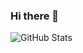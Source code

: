 ### Hi there 👋

<!--
**pronepoet/pronepoet** is a ✨ _special_ ✨ repository because its `README.md` (this file) appears on your GitHub profile.

Here are some ideas to get you started:

- 🔭 I’m currently working on a pizza delivery application that offers ordering services and delivers pizza to your location
- 🌱 I’m currently learning Web development and in particular, Javascript
- 👯 I’m looking to collaborate on web applications as this would further my skillset immensely.
- 🤔 I’m looking for help with learning apis and databases.
- 💬 Ask me about anything really, I am an open book and love socializing.
- 📫 How to reach me: ochiengphillip84@gmail.com
- 😄 Pronouns: Sir
- ⚡ Fun fact: Bleach is the best anime. Change my mind why dont you?
-->
![GitHub Stats](https://github-readme-stats.vercel.app/api?username=pronepoet&theme=radical)
